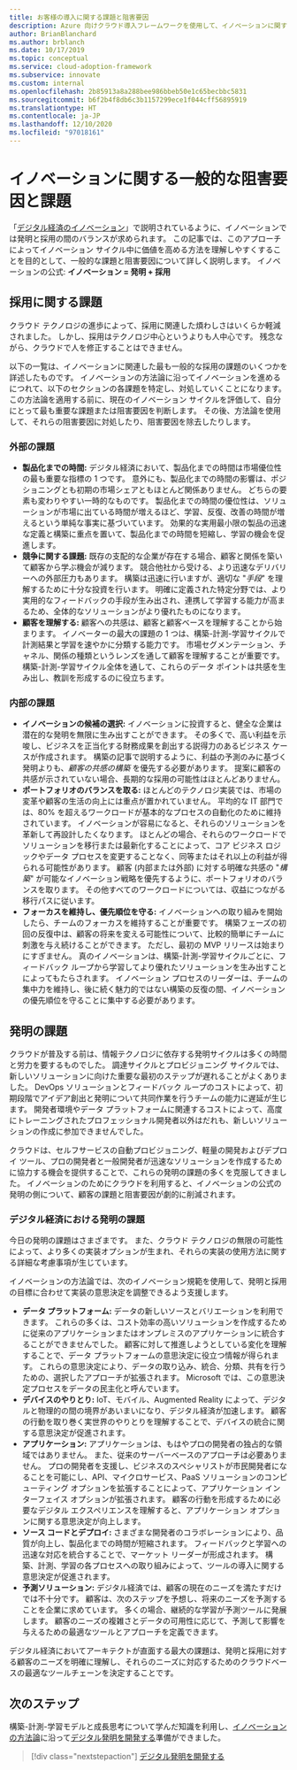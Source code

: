 ```yaml
---
title: お客様の導入に関する課題と阻害要因
description: Azure 向けクラウド導入フレームワークを使用して、イノベーションに関する一般的な導入と発明に関連した課題について説明します。
author: BrianBlanchard
ms.author: brblanch
ms.date: 10/17/2019
ms.topic: conceptual
ms.service: cloud-adoption-framework
ms.subservice: innovate
ms.custom: internal
ms.openlocfilehash: 2b85913a8a288bee986bbeb50e1c65becbbc5831
ms.sourcegitcommit: b6f2b4f8db6c3b1157299ece1f044cff56895919
ms.translationtype: HT
ms.contentlocale: ja-JP
ms.lasthandoff: 12/10/2020
ms.locfileid: "97018161"
---
```

# <a name="common-blockers-and-challenges-to-innovation"></a>イノベーションに関する一般的な阻害要因と課題

「[デジタル経済のイノベーション](./index.md)」で説明されているように、イノベーションでは発明と採用の間のバランスが求められます。 この記事では、このアプローチによってイノベーション サイクル中に価値を高める方法を理解しやすくすることを目的として、一般的な課題と阻害要因について詳しく説明します。 イノベーションの公式: **イノベーション = 発明 + 採用**

## <a name="adoption-challenges"></a>採用に関する課題

クラウド テクノロジの進歩によって、採用に関連した煩わしさはいくらか軽減されました。 しかし、採用はテクノロジ中心というよりも人中心です。 残念ながら、クラウドで人を修正することはできません。

以下の一覧は、イノベーションに関連した最も一般的な採用の課題のいくつかを詳述したものです。 イノベーションの方法論に沿ってイノベーションを進めるにつれて、以下のセクションの各課題を特定し、対処していくことになります。 この方法論を適用する前に、現在のイノベーション サイクルを評価して、自分にとって最も重要な課題または阻害要因を判断します。 その後、方法論を使用して、それらの阻害要因に対処したり、阻害要因を除去したりします。

### <a name="external-challenges"></a>外部の課題

- **製品化までの時間:** デジタル経済において、製品化までの時間は市場優位性の最も重要な指標の 1 つです。 意外にも、製品化までの時間の影響は、ポジショニングとも初期の市場シェアともほとんど関係ありません。 どちらの要素も変わりやすい一時的なものです。 製品化までの時間の優位性は、ソリューションが市場に出ている時間が増えるほど、学習、反復、改善の時間が増えるという単純な事実に基づいています。 効果的な実用最小限の製品の迅速な定義と構築に重点を置いて、製品化までの時間を短縮し、学習の機会を促進します。
- **競争に関する課題:** 既存の支配的な企業が存在する場合、顧客と関係を築いて顧客から学ぶ機会が減ります。 競合他社から受ける、より迅速なデリバリーへの外部圧力もあります。 構築は迅速に行いますが、適切な "*手段*" を理解するために十分な投資を行います。 明確に定義された特定分野では、より実用的なフィードバックの手段が生み出され、連携して学習する能力が高まるため、全体的なソリューションがより優れたものになります。
- **顧客を理解する:** 顧客への共感は、顧客と顧客ベースを理解することから始まります。 イノベーターの最大の課題の 1 つは、構築-計測-学習サイクルで計測結果と学習を速やかに分類する能力です。 市場セグメンテーション、チャネル、関係の種類というレンズを通して顧客を理解することが重要です。 構築-計測-学習サイクル全体を通して、これらのデータ ポイントは共感を生み出し、教訓を形成するのに役立ちます。

### <a name="internal-challenges"></a>内部の課題

- **イノベーションの候補の選択:** イノベーションに投資すると、健全な企業は潜在的な発明を無限に生み出すことができます。 その多くで、高い利益を示唆し、ビジネスを正当化する財務成果を創出する説得力のあるビジネス ケースが作成されます。 構築の記事で説明するように、利益の予測のみに基づく発明よりも、*顧客の共感の構築* を優先する必要があります。 提案に顧客の共感が示されていない場合、長期的な採用の可能性はほとんどありません。
- **ポートフォリオのバランスを取る:** ほとんどのテクノロジ実装では、市場の変革や顧客の生活の向上には重点が置かれていません。 平均的な IT 部門では、80% を超えるワークロードが基本的なプロセスの自動化のために維持されています。 イノベーションが容易になると、それらのソリューションを革新して再設計したくなります。 ほとんどの場合、それらのワークロードでソリューションを移行または最新化することによって、コア ビジネス ロジックやデータ プロセスを変更することなく、同等またはそれ以上の利益が得られる可能性があります。 顧客 (内部または外部) に対する明確な共感の "*構築*" が可能なイノベーション戦略を優先するように、ポートフォリオのバランスを取ります。 その他すべてのワークロードについては、収益につながる移行パスに従います。
- **フォーカスを維持し、優先順位を守る:** イノベーションへの取り組みを開始したら、チームのフォーカスを維持することが重要です。 構築フェーズの初回の反復中は、顧客の将来を変える可能性について、比較的簡単にチームに刺激を与え続けることができます。 ただし、最初の MVP リリースは始まりにすぎません。 真のイノベーションは、構築-計測-学習サイクルごとに、フィードバック ループから学習してより優れたソリューションを生み出すことによってもたらされます。 イノベーション プロセスのリーダーは、チームの集中力を維持し、後に続く魅力的ではない構築の反復の間、イノベーションの優先順位を守ることに集中する必要があります。

## <a name="invention-challenges"></a>発明の課題

クラウドが普及する前は、情報テクノロジに依存する発明サイクルは多くの時間と労力を要するものでした。 調達サイクルとプロビジョニング サイクルでは、新しいソリューションに向けた重要な最初のステップが遅れることがよくありました。 DevOps ソリューションとフィードバック ループのコストによって、初期段階でアイデア創出と発明について共同作業を行うチームの能力に遅延が生じます。 開発者環境やデータ プラットフォームに関連するコストによって、高度にトレーニングされたプロフェッショナル開発者以外はだれも、新しいソリューションの作成に参加できませんでした。

クラウドは、セルフサービスの自動プロビジョニング、軽量の開発およびデプロイ ツール、プロの開発者と一般開発者が迅速なソリューションを作成するために協力する機会を提供することで、これらの発明の課題の多くを克服してきました。 イノベーションのためにクラウドを利用すると、イノベーションの公式の発明の側について、顧客の課題と阻害要因が劇的に削減されます。

### <a name="invention-challenges-in-a-digital-economy"></a>デジタル経済における発明の課題

今日の発明の課題はさまざまです。 また、クラウド テクノロジの無限の可能性によって、より多くの実装オプションが生まれ、それらの実装の使用方法に関する詳細な考慮事項が生じています。

イノベーションの方法論では、次のイノベーション規範を使用して、発明と採用の目標に合わせて実装の意思決定を調整できるよう支援します。

- **データ プラットフォーム:** データの新しいソースとバリエーションを利用できます。 これらの多くは、コスト効率の高いソリューションを作成するために従来のアプリケーションまたはオンプレミスのアプリケーションに統合することができませんでした。 顧客に対して推進しようとしている変化を理解することで、データ プラットフォームの意思決定に役立つ情報が得られます。 これらの意思決定により、データの取り込み、統合、分類、共有を行うための、選択したアプローチが拡張されます。 Microsoft では、この意思決定プロセスをデータの民主化と呼んでいます。
- **デバイスのやりとり:** IoT、モバイル、Augmented Reality によって、デジタルと物理的の間の境界があいまいになり、デジタル経済が加速します。 顧客の行動を取り巻く実世界のやりとりを理解することで、デバイスの統合に関する意思決定が促進されます。
- **アプリケーション:** アプリケーションは、もはやプロの開発者の独占的な領域ではありません。 また、従来のサーバーベースのアプローチは必要ありません。 プロの開発者を支援し、ビジネスのスペシャリストが市民開発者になることを可能にし、API、マイクロサービス、PaaS ソリューションのコンピューティング オプションを拡張することによって、アプリケーション インターフェイス オプションが拡張されます。 顧客の行動を形成するために必要なデジタル エクスペリエンスを理解すると、アプリケーション オプションに関する意思決定が向上します。
- **ソース コードとデプロイ:** さまざまな開発者のコラボレーションにより、品質が向上し、製品化までの時間が短縮されます。 フィードバックと学習への迅速な対応を統合することで、マーケット リーダーが形成されます。 構築、計測、学習の各プロセスへの取り組みによって、ツールの導入に関する意思決定が促進されます。
- **予測ソリューション:** デジタル経済では、顧客の現在のニーズを満たすだけでは不十分です。 顧客は、次のステップを予想し、将来のニーズを予測することを企業に求めています。 多くの場合、継続的な学習が予測ツールに発展します。 顧客のニーズの複雑さとデータの可用性に応じて、予測して影響を与えるための最適なツールとアプローチを定義できます。

デジタル経済においてアーキテクトが直面する最大の課題は、発明と採用に対する顧客のニーズを明確に理解し、それらのニーズに対応するためのクラウドベースの最適なツールチェーンを決定することです。

## <a name="next-steps"></a>次のステップ

構築-計測-学習モデルと成長思考について学んだ知識を利用し、[イノベーションの方法論](./index.md)に沿って[デジタル発明を開発する](./invention.md)準備ができました。

> [!div class="nextstepaction"]
> [デジタル発明を開発する](./invention.md)
